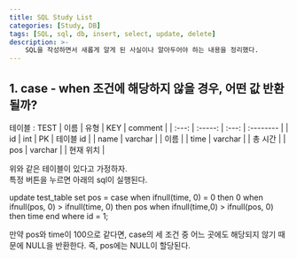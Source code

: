 ```yaml
---
title: SQL Study List
categories: [Study, DB]
tags: [SQL, sql, db, insert, select, update, delete]
description: >-
    SQL을 작성하면서 새롭게 알게 된 사실이나 알아두어야 하는 내용을 정리했다.
---
```



## 1. case - when 조건에 해당하지 않을 경우, 어떤 값 반환될까?

테이블 : TEST
| 이름  |  유형   |  KEY  | comment   |
| :---: | :-----: | :---: | :-------- |
|  id   |   int   |  PK   | 테이블 id |
| name  | varchar |       | 이름      |
| time  | varchar |       | 총 시간   |
|  pos  | varchar |       | 현재 위치 |


위와 같은 테이블이 있다고 가정하자.<br/>
특정 버튼을 누르면 아래의 sql이 실행된다.

update test_table set pos = case
								when ifnull(time, 0) = 0 then 0
								when ifnull(pos, 0) > ifnull(time, 0) then pos
								when ifnull(time,0) > ifnull(pos, 0) then time
                            end
where id = 1;

만약 pos와 time이 100으로 같다면, case의 세 조건 중 어느 곳에도 해당되지 않기 때문에 NULL을 반환한다. 즉, pos에는 NULL이 할당된다.

